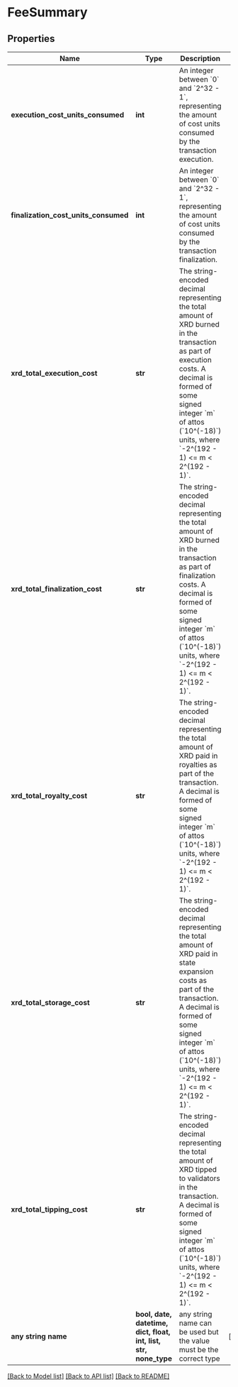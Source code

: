 # FeeSummary


## Properties
Name | Type | Description | Notes
------------ | ------------- | ------------- | -------------
**execution_cost_units_consumed** | **int** | An integer between &#x60;0&#x60; and &#x60;2^32 - 1&#x60;, representing the amount of cost units consumed by the transaction execution. | 
**finalization_cost_units_consumed** | **int** | An integer between &#x60;0&#x60; and &#x60;2^32 - 1&#x60;, representing the amount of cost units consumed by the transaction finalization. | 
**xrd_total_execution_cost** | **str** | The string-encoded decimal representing the total amount of XRD burned in the transaction as part of execution costs. A decimal is formed of some signed integer &#x60;m&#x60; of attos (&#x60;10^(-18)&#x60;) units, where &#x60;-2^(192 - 1) &lt;&#x3D; m &lt; 2^(192 - 1)&#x60;.  | 
**xrd_total_finalization_cost** | **str** | The string-encoded decimal representing the total amount of XRD burned in the transaction as part of finalization costs. A decimal is formed of some signed integer &#x60;m&#x60; of attos (&#x60;10^(-18)&#x60;) units, where &#x60;-2^(192 - 1) &lt;&#x3D; m &lt; 2^(192 - 1)&#x60;.  | 
**xrd_total_royalty_cost** | **str** | The string-encoded decimal representing the total amount of XRD paid in royalties as part of the transaction. A decimal is formed of some signed integer &#x60;m&#x60; of attos (&#x60;10^(-18)&#x60;) units, where &#x60;-2^(192 - 1) &lt;&#x3D; m &lt; 2^(192 - 1)&#x60;.  | 
**xrd_total_storage_cost** | **str** | The string-encoded decimal representing the total amount of XRD paid in state expansion costs as part of the transaction. A decimal is formed of some signed integer &#x60;m&#x60; of attos (&#x60;10^(-18)&#x60;) units, where &#x60;-2^(192 - 1) &lt;&#x3D; m &lt; 2^(192 - 1)&#x60;.  | 
**xrd_total_tipping_cost** | **str** | The string-encoded decimal representing the total amount of XRD tipped to validators in the transaction. A decimal is formed of some signed integer &#x60;m&#x60; of attos (&#x60;10^(-18)&#x60;) units, where &#x60;-2^(192 - 1) &lt;&#x3D; m &lt; 2^(192 - 1)&#x60;.  | 
**any string name** | **bool, date, datetime, dict, float, int, list, str, none_type** | any string name can be used but the value must be the correct type | [optional]

[[Back to Model list]](../README.md#documentation-for-models) [[Back to API list]](../README.md#documentation-for-api-endpoints) [[Back to README]](../README.md)


